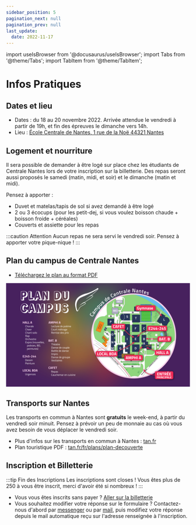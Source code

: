 ```yaml
---
sidebar_position: 5
pagination_next: null
pagination_prev: null
last_update:
  date: 2022-11-17
---
```


import useIsBrowser from '@docusaurus/useIsBrowser';
import Tabs from '@theme/Tabs';
import TabItem from '@theme/TabItem';

# Infos Pratiques

## Dates et lieu

* Dates : du 18 au 20 novembre 2022. Arrivée attendue le vendredi à partir de 19h, et fin des épreuves le dimanche vers 14h.
* Lieu : [École Centrale de Nantes, 1 rue de la Noë 44321 Nantes](https://goo.gl/maps/g6VtFMzKGTmGTCto9)

## Logement et nourriture

Il sera possible de demander à être logé sur place chez les étudiants de Centrale
Nantes lors de votre inscription sur la billetterie. Des repas seront aussi proposés
le samedi (matin, midi, et soir) et le dimanche (matin et midi).

Pensez à apporter :
* Duvet et matelas/tapis de sol si avez demandé à être logé
* 2 ou 3 écocups (pour les petit-dej, si vous voulez boisson chaude + boisson froide + céréales)
* Couverts et assiette pour les repas

:::caution Attention
Aucun repas ne sera servi le vendredi soir. Pensez à apporter votre pique-nique !
:::

## Plan du campus de Centrale Nantes

* [Téléchargez le plan au format PDF](pathname:///downloads/plan-icares.pdf)

![](/img/plan.png)


## Transports sur Nantes

Les transports en commun à Nantes sont **gratuits** le week-end, à partir du vendredi soir minuit. Pensez à prévoir un peu de monnaie au cas où vous avez besoin de vous déplacer le vendredi soir.

* Plus d'infos sur les transports en commun à Nantes : [tan.fr](https://www.tan.fr/)
* Plan touristique PDF : [tan.fr/fr/plans/plan-decouverte](https://www.tan.fr/fr/plans/plan-decouverte)


## Inscription et Billetterie

:::tip Fin des Inscriptions
Les inscriptions sont closes ! Vous êtes plus de 250 à vous être inscrit, merci 
d'avoir été si nombreux !
:::

* Vous vous êtes inscrits sans payer ? [Aller sur la billetterie](https://www.helloasso.com/associations/association-culturelle-de-l-ecole-centrale-de-nantes/evenements/icares-5eme-edition-nantes-participation-et-logement)
* Vous souhaitez modifier votre réponse sur le formulaire ?
  Contactez-nous d'abord par [messenger](https://m.me/InterCentralesdesArts) ou
  par [mail](mailto:icares.centrale@gmail.com), puis modifiez votre réponse depuis
  le mail automatique reçu sur l'adresse renseignée à l'inscription.
